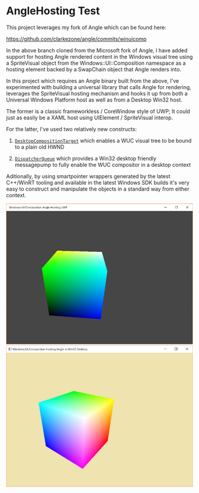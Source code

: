 # AngleHosting Test
This project leverages my fork of Angle which can be found here:

https://github.com/clarkezone/angle/commits/winuicomp

 In the above branch cloned from the Microsoft fork of Angle, I have added support for hosting Angle rendered content in the Windows visual tree using a SpriteVisual object from the Windows::UI::Composition namespace as a hosting element backed by a SwapChain object that Angle renders into.

 In this project which requires an Angle binary built from the above, I've experimented with building a universal library that calls Angle for rendering, leverages the SpriteVisual hosting mechanism and hooks it up from both a Universal Windows Platform host as well as from a Desktop Win32 host.
 
 The former is a classic frameworkless / CoreWindow style of UWP; It could just as easily be a XAML host using UIElement / SpriteVisual interop.

 For the latter, I've used two relatively new constructs:

 1) [```DesktopCompositionTarget```](https://docs.microsoft.com/en-us/uwp/api/windows.ui.composition.desktop.desktopwindowtarget) which enables a WUC visual tree to be bound to a plain old HWND

 2) [```DispatcherQueue```](https://docs.microsoft.com/en-us/uwp/api/windows.system.dispatcherqueue) which provides a Win32 desktop friendly messagepump to fully enable the WUC compositor in a desktop context

 Aditionally, by using smartpointer wrappers generated by the latest C++/WinRT tooling and available in the latest Windows SDK builds it's very easy to construct and manipulate the objects in a standard way from either context.

![UWP](Images/uwp.jpg)
![Win32](Images/win32.jpg)